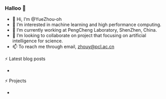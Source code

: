 ### Halloo 👋 
- 👋 Hi, I’m @YueZhou-oh
- 👀 I’m interested in machine learning and high performance computing.
- 🌱 I’m currently working at PengCheng Laboratory, ShenZhen, China.
- 💞️ I’m looking to collaborate on project that focusing on artificial intelligence for science.
- 📫 To reach me through email, zhouy@pcl.ac.cn

<!---
YueZhou-oh/YueZhou-oh is a ✨ special ✨ repository because its `README.md` (this file) appears on your GitHub profile.
You can click the Preview link to take a look at your changes.
--->

⚡ Latest blog posts
<!-- BLOG-POST-LIST:START -->
- 

<!-- BLOG-POST-LIST:END -->

⚡ Projects
<!-- PROJECTS START -->


<!-- PROJECTS END -->
- 
